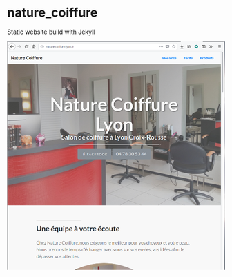 # nature_coiffure

Static website build with Jekyll

![screenshot](https://raw.githubusercontent.com/madeindjs/nature_coiffure/master/screenshot.png)